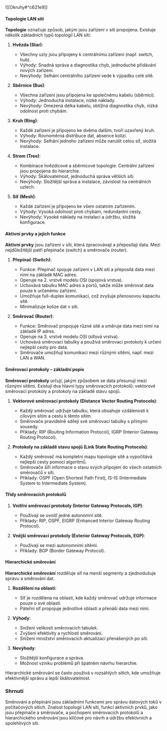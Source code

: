![[Okruhy#^c621e9]]
#### Topologie LAN sítí

**Topologie** označuje způsob, jakým jsou zařízení v síti propojena. Existuje několik základních typů topologií LAN sítí:

1. **Hvězda (Star)**:
   - Všechny uzly jsou připojeny k centrálnímu zařízení (např. switch, hub).
   - Výhody: Snadná správa a diagnostika chyb, jednoduché přidávání nových zařízení.
   - Nevýhody: Selhání centrálního zařízení vede k výpadku celé sítě.

2. **Sběrnice (Bus)**:
   - Všechna zařízení jsou připojena ke společnému kabelu (sběrnici).
   - Výhody: Jednoduchá instalace, nízké náklady.
   - Nevýhody: Omezená délka kabelu, obtížná diagnostika chyb, nízká odolnost proti chybám.

3. **Kruh (Ring)**:
   - Každé zařízení je připojeno ke dvěma dalším, tvoří uzavřený kruh.
   - Výhody: Rovnoměrná distribuce dat, absence kolizí.
   - Nevýhody: Selhání jednoho zařízení může narušit celou síť, složitá instalace.

4. **Strom (Tree)**:
   - Kombinace hvězdicové a sběrnicové topologie. Centrální zařízení jsou propojena do hierarchie.
   - Výhody: Škálovatelnost, jednoduchá správa větších sítí.
   - Nevýhody: Složitější správa a instalace, závislost na centrálních uzlech.

5. **Síť (Mesh)**:
   - Každé zařízení je připojeno ke všem ostatním zařízením.
   - Výhody: Vysoká odolnost proti chybám, redundantní cesty.
   - Nevýhody: Vysoké náklady na instalaci a údržbu, složitá konfigurace.

#### Aktivní prvky a jejich funkce

**Aktivní prvky** jsou zařízení v síti, která zpracovávají a přeposílají data. Mezi nejdůležitější patří přepínače (switch) a směrovače (router).

1. **Přepínač (Switch)**:
   - Funkce: Přepínač spojuje zařízení v LAN síti a přeposílá data mezi nimi na základě MAC adres.
   - Operuje na 2. vrstvě modelu OSI (spojová vrstva).
   - Uchovává tabulku MAC adres a portů, takže může směrovat data pouze k určenému zařízení.
   - Umožňuje full-duplex komunikaci, což zvyšuje přenosovou kapacitu sítě.
   - Minimalizuje kolize dat v síti.

2. **Směrovač (Router)**:
   - Funkce: Směrovač propojuje různé sítě a směruje data mezi nimi na základě IP adres.
   - Operuje na 3. vrstvě modelu OSI (síťová vrstva).
   - Uchovává směrovací tabulky a používá směrovací protokoly k určení nejlepší cesty pro data.
   - Směrovače umožňují komunikaci mezi různými sítěmi, např. mezi LAN a WAN.

#### Směrovací protokoly – základní popis

**Směrovací protokoly** určují, jakým způsobem se data přesunují mezi různými sítěmi. Existují dva hlavní typy směrovacích protokolů: vektorové směrovací protokoly a protokoly na základě stavu spojů.

1. **Vektorové směrovací protokoly (Distance Vector Routing Protocols)**:
   - Každý směrovač udržuje tabulku, která obsahuje vzdálenosti k cílovým sítím a cestu k těmto sítím.
   - Směrovače pravidelně sdílejí své směrovací tabulky s přímými sousedy.
   - Příklady: RIP (Routing Information Protocol), IGRP (Interior Gateway Routing Protocol).

2. **Protokoly na základě stavu spojů (Link State Routing Protocols)**:
   - Každý směrovač má kompletní mapu topologie sítě a vypočítává nejlepší cesty pomocí algoritmů.
   - Směrovače šíří informace o stavu svých připojení do všech ostatních směrovačů v síti.
   - Příklady: OSPF (Open Shortest Path First), IS-IS (Intermediate System to Intermediate System).

#### Třídy směrovacích protokolů

1. **Vnitřní směrovací protokoly (Interior Gateway Protocols, IGP)**:
   - Používají se uvnitř jedné autonomní sítě.
   - Příklady: RIP, OSPF, EIGRP (Enhanced Interior Gateway Routing Protocol).

2. **Vnější směrovací protokoly (Exterior Gateway Protocols, EGP)**:
   - Používají se mezi autonomními sítěmi.
   - Příklady: BGP (Border Gateway Protocol).

#### Hierarchické směrování

**Hierarchické směrování** rozděluje síť na menší segmenty a zjednodušuje správu a směrování dat.

1. **Rozdělení na oblasti**:
   - Síť je rozdělena na oblasti, kde každý směrovač udržuje informace pouze o své oblasti.
   - Páteřní síť propojuje jednotlivé oblasti a přenáší data mezi nimi.

2. **Výhody**:
   - Snížení velikosti směrovacích tabulek.
   - Zvýšení efektivity a rychlosti směrování.
   - Snížení množství směrovacích aktualizací přenášených po síti.

3. **Nevýhody**:
   - Složitější konfigurace a správa.
   - Možnost vzniku problémů při špatném návrhu hierarchie.

Hierarchické směrování se často používá v rozsáhlých sítích, kde umožňuje efektivnější správu a lepší škálovatelnost.

### Shrnutí

Směrování a přepínání jsou základními funkcemi pro správu datových toků v počítačových sítích. Znalost topologií LAN sítí, funkcí aktivních prvků, jako jsou přepínače a směrovače, a pochopení směrovacích protokolů a hierarchického směrování jsou klíčové pro návrh a údržbu efektivních a spolehlivých sítí.